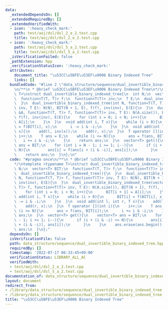 ```yaml
---
data:
  _extendedDependsOn: []
  _extendedRequiredBy: []
  _extendedVerifiedWith:
  - icon: ':heavy_check_mark:'
    path: test/aoj/dsl/dsl_2_e_2.test.cpp
    title: test/aoj/dsl/dsl_2_e_2.test.cpp
  - icon: ':heavy_check_mark:'
    path: test/aoj/dsl/dsl_5_a_2.test.cpp
    title: test/aoj/dsl/dsl_5_a_2.test.cpp
  _isVerificationFailed: false
  _pathExtension: hpp
  _verificationStatusIcon: ':heavy_check_mark:'
  attributes:
    document_title: "\u53CC\u5BFE\u53EF\u9006 Binary Indexed Tree"
    links: []
  bundledCode: "#line 2 \"data_structure/sequence/dual_invertible_binary_indexed_tree.hpp\"\
    \n/**\n * @brief \u53CC\u5BFE\u53EF\u9006 Binary Indexed Tree\n*/\ntemplate <typename\
    \ T>\nstruct dual_invertible_binary_indexed_tree{\n  int N;\n  vector<T> BIT;\n\
    \  function<T(T, T)> f;\n  function<T(T)> inv;\n  T E;\n  dual_invertible_binary_indexed_tree(){\n\
    \  }\n  dual_invertible_binary_indexed_tree(int N, function<T(T, T)> f, function<T(T)>\
    \ inv, T E): N(N), BIT(N + 1, E), f(f), inv(inv), E(E){\n  }\n  dual_invertible_binary_indexed_tree(vector<T>\
    \ &A, function<T(T, T)> f, function<T(T)> inv, T E): N(A.size()), BIT(N + 1),\
    \ f(f), inv(inv), E(E){\n    for (int i = 0; i < N; i++){\n      BIT[i + 1] =\
    \ A[i];\n    }\n  }\n  void add(int i, T x){\n    while (i > 0){\n      BIT[i]\
    \ = f(BIT[i], x);\n      i -= i & -i;\n    }\n  }\n  void add(int l, int r, T\
    \ x){\n    add(l, inv(x));\n    add(r, x);\n  }\n  T operator [](int i){\n   \
    \ i++;\n    T ans = E;\n    while (i <= N){\n      ans = f(ans, BIT[i]);\n   \
    \   i += i & -i;\n    }\n    return ans;\n  }\n  vector<T> get(){\n    vector<T>\
    \ ans = BIT;\n    for (int i = N - 1; i >= 1; i--){\n      if (i + (i & -i) <=\
    \ N){\n        ans[i] = f(ans[i + (i & -i)], ans[i]);\n      }\n    }\n    ans.erase(ans.begin());\n\
    \    return ans;\n  }\n};\n"
  code: "#pragma once\n/**\n * @brief \u53CC\u5BFE\u53EF\u9006 Binary Indexed Tree\n\
    */\ntemplate <typename T>\nstruct dual_invertible_binary_indexed_tree{\n  int\
    \ N;\n  vector<T> BIT;\n  function<T(T, T)> f;\n  function<T(T)> inv;\n  T E;\n\
    \  dual_invertible_binary_indexed_tree(){\n  }\n  dual_invertible_binary_indexed_tree(int\
    \ N, function<T(T, T)> f, function<T(T)> inv, T E): N(N), BIT(N + 1, E), f(f),\
    \ inv(inv), E(E){\n  }\n  dual_invertible_binary_indexed_tree(vector<T> &A, function<T(T,\
    \ T)> f, function<T(T)> inv, T E): N(A.size()), BIT(N + 1), f(f), inv(inv), E(E){\n\
    \    for (int i = 0; i < N; i++){\n      BIT[i + 1] = A[i];\n    }\n  }\n  void\
    \ add(int i, T x){\n    while (i > 0){\n      BIT[i] = f(BIT[i], x);\n      i\
    \ -= i & -i;\n    }\n  }\n  void add(int l, int r, T x){\n    add(l, inv(x));\n\
    \    add(r, x);\n  }\n  T operator [](int i){\n    i++;\n    T ans = E;\n    while\
    \ (i <= N){\n      ans = f(ans, BIT[i]);\n      i += i & -i;\n    }\n    return\
    \ ans;\n  }\n  vector<T> get(){\n    vector<T> ans = BIT;\n    for (int i = N\
    \ - 1; i >= 1; i--){\n      if (i + (i & -i) <= N){\n        ans[i] = f(ans[i\
    \ + (i & -i)], ans[i]);\n      }\n    }\n    ans.erase(ans.begin());\n    return\
    \ ans;\n  }\n};"
  dependsOn: []
  isVerificationFile: false
  path: data_structure/sequence/dual_invertible_binary_indexed_tree.hpp
  requiredBy: []
  timestamp: '2022-07-17 06:33:45+09:00'
  verificationStatus: LIBRARY_ALL_AC
  verifiedWith:
  - test/aoj/dsl/dsl_2_e_2.test.cpp
  - test/aoj/dsl/dsl_5_a_2.test.cpp
documentation_of: data_structure/sequence/dual_invertible_binary_indexed_tree.hpp
layout: document
redirect_from:
- /library/data_structure/sequence/dual_invertible_binary_indexed_tree.hpp
- /library/data_structure/sequence/dual_invertible_binary_indexed_tree.hpp.html
title: "\u53CC\u5BFE\u53EF\u9006 Binary Indexed Tree"
---
```

